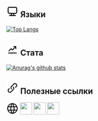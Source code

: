 ## <img height="32" width="32" src="https://raw.githubusercontent.com/VKCOM/icons/master/src/svg/28/computer_outline_28.svg"/> Языки
[![Top Langs](https://github-readme-stats.vercel.app/api/top-langs/?username=conradk10)](https://github.com/conradk10/github-readme-stats)
## <img height="32" width="32" src="https://raw.githubusercontent.com/VKCOM/icons/master/src/svg/28/statistics_outline_28.svg"/> Стата
[![Anurag's github stats](https://github-readme-stats.vercel.app/api?username=conradk10)](https://github.com/conradk10/github-readme-stats)
</br>
## <img height="32" width="32" src="https://raw.githubusercontent.com/VKCOM/icons/master/src/svg/28/chain_outline_28.svg"/> Полезные ссылки
  [<img height="32" width="32" src="https://raw.githubusercontent.com/VKCOM/icons/master/src/svg/28/globe_outline_28.svg"/>](https://conradk10.github.com/)
  [<img height="32" width="32" src="https://unpkg.com/simple-icons@v4/icons/telegram.svg"/>](https://t.me/zxvghost666)
  [<img height="32" width="32" src="https://unpkg.com/simple-icons@v4/icons/vk.svg"/>](https://vk.com/zxvghost666)
  [<img height="32" width="32" src="https://unpkg.com/simple-icons@v4/icons/instagram.svg"/>](https://instagram.com/zxvghost666)

